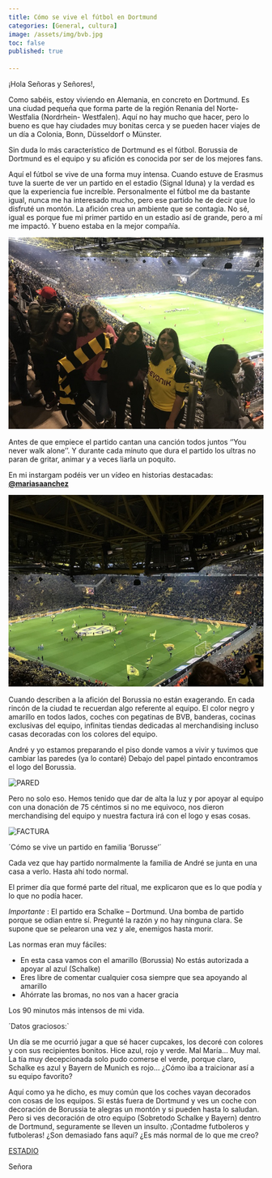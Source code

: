 ```yaml
---
title: Cómo se vive el fútbol en Dortmund 
categories: [General, cultura]
image: /assets/img/bvb.jpg
toc: false
published: true

---
```



¡Hola Señoras y Señores!,


Como sabéis, estoy viviendo en Alemania, en concreto en Dortmund. Es una ciudad pequeña que forma parte de la región Renania del Norte-Westfalia (Nordrhein- Westfalen). Aquí no hay mucho que hacer, pero lo bueno es que hay ciudades muy bonitas cerca y se pueden hacer viajes de un día a Colonia, Bonn, Düsseldorf o Münster.

Sin duda lo más característico de Dortmund es el fútbol. Borussia de Dortmund es el equipo y su afición es conocida por ser de los mejores fans. 

Aquí el fútbol se vive de una forma muy intensa. Cuando estuve de Erasmus tuve la suerte de ver un partido en el estadio (Signal Iduna) y la verdad es que la experiencia fue increíble. Personalmente el fútbol me da bastante igual, nunca me ha interesado mucho, pero ese partido he de decir que lo disfruté un montón. La afición crea un ambiente que se contagia. No sé, igual es porque fue mi primer partido en un estadio así de grande, pero a mí me impactó. Y bueno estaba en la mejor compañía. 

![PERRAS](/assets/img/perras.jpg)

Antes de que empiece el partido cantan una canción todos juntos ‘’You never walk alone’’. Y durante cada minuto que dura el partido los ultras no paran de gritar, animar y a veces liarla un poquito.

En mi instargam podéis ver un vídeo en historias destacadas: [__@mariasaanchez__](https://instagram.com/mariasaanchez?igshid=1c2p7q7kx6a0s)

![PARTIDO](/assets/img/partido.jpg)


Cuando describen a la afición del Borussia no están exagerando. En cada rincón de la ciudad te recuerdan algo referente al equipo. El color negro y amarillo en todos lados, coches con pegatinas de BVB, banderas, cocinas exclusivas del equipo, infinitas tiendas dedicadas al merchandising incluso casas decoradas con los colores del equipo.  

André y yo estamos preparando el piso donde vamos a vivir y tuvimos que cambiar las paredes (ya lo contaré) Debajo del papel pintado encontramos el logo del Borussia. 


![PARED](/assets/img/pared.jpg)


Pero no solo eso. Hemos tenido que dar de alta la luz y por apoyar al equipo con una donación de 75 céntimos si no me equivoco, nos dieron merchandising del equipo y nuestra factura irá con el logo y esas cosas. 

![FACTURA](/assets/img/factura.jpg)


´Cómo se vive un partido en familia ‘Borusse’´


Cada vez que hay partido normalmente la familia de André se junta en una casa a verlo. Hasta ahí todo normal. 

El primer día que formé parte del ritual, me explicaron que es lo que podía y lo que no podía hacer. 

*Importante* :  El partido era Schalke – Dortmund. Una bomba de partido porque se odian entre sí. Pregunté la razón y no hay ninguna clara. Se supone que se pelearon una vez y ale, enemigos hasta morir. 

Las normas eran muy fáciles: 

 -	En esta casa vamos con el amarillo (Borussia) 
No estás autorizada a apoyar al azul (Schalke) 
 -	Eres libre de comentar cualquier cosa siempre que sea apoyando al amarillo 
 -	Ahórrate las bromas, no nos van a hacer gracia 
 
Los 90 minutos más intensos de mi vida. 


´Datos graciosos:`

Un día se me ocurrió jugar a que sé hacer cupcakes, los decoré con colores y con sus recipientes bonitos. Hice azul, rojo y verde. Mal María… Muy mal. La tía muy decepcionada solo pudo comerse el verde, porque claro, Schalke es azul y Bayern de Munich es rojo… ¿Cómo iba a traicionar así a su equipo favorito? 

Aquí como ya he dicho, es muy común que los coches vayan decorados con cosas de los equipos. Si estás fuera de Dortmund y ves un coche con decoración de Borussia te alegras un montón y si pueden hasta lo saludan. Pero si ves decoración de otro equipo (Sobretodo Schalke y Bayern) dentro de Dortmund, seguramente se lleven un insulto. 
¡Contadme futboleros y futboleras! ¿Son demasiado fans aquí? ¿Es más normal de lo que me creo? 


[ESTADIO](/assets/img/enestadio.jpg)


Señora
